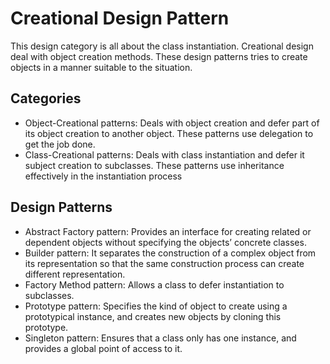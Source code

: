 # Creational Design Pattern
This design category is all about the class instantiation.
Creational design deal with object creation methods.
These design patterns tries to create objects in a manner suitable to the situation.

## Categories
- Object-Creational patterns: Deals with object creation and defer part of its object creation to another object. These patterns use delegation to get the job done.
- Class-Creational patterns: Deals with class instantiation and defer it subject creation to subclasses. These patterns use inheritance effectively in the instantiation process

## Design Patterns
- Abstract Factory pattern: Provides an interface for creating related or dependent objects without specifying the objects’ concrete classes.
- Builder pattern: It separates the construction of a complex object from its representation so that the same construction process can create different representation.
- Factory Method pattern: Allows a class to defer instantiation to subclasses.
- Prototype pattern: Specifies the kind of object to create using a prototypical instance, and creates new objects by cloning this prototype.
- Singleton pattern: Ensures that a class only has one instance, and provides a global point of access to it.

